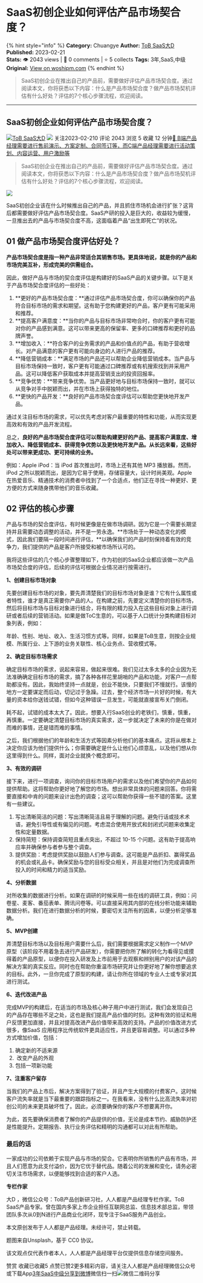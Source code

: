# SaaS初创企业如何评估产品市场契合度？
{% hint style="info" %}
**Category:** Chuangye
**Author:** [ToB SaaS大D](https://www.woshipm.com/u/682279)
**Published:** 2023-02-21  
**Stats:** 👁️ 2043 views | 💬 0 comments | ⭐ 5 collects
**Tags:** 3年,SaaS,中级
**Original:** [View on woshipm.com](https://www.woshipm.com/chuangye/5759973.html)
{% endhint %}
> SaaS初创企业在推出自己的产品前，需要做好评估产品市场契合度。通过阅读本文，你将获悉以下内容：什么是产品市场契合度？做产品市场契机评估有什么好处？评估的7个核心步骤流程，欢迎阅读。

---

## SaaS初创企业如何评估产品市场契合度？

[![](https://static.woshipm.com/APP_U_202110_20211009172712_1247.jpeg?imageView2/1/w/72/h/72/q/100)](https://www.woshipm.com/u/682279)[ToB SaaS大D](https://www.woshipm.com/u/682279) ![](https://static.woshipm.com/tag/1121_1@2x.png) 关注2023-02-210 评论 2043 浏览 5 收藏 12 分钟[🔗 B端产品经理需要进行售前演示、方案定制、合同签订等，而C端产品经理需要进行活动策划、内容运营、用户激励等](https://ke.qidianla.com/courses/bcpm)

> SaaS初创企业在推出自己的产品前，需要做好评估产品市场契合度。通过阅读本文，你将获悉以下内容：什么是产品市场契合度？做产品市场契机评估有什么好处？评估的7个核心步骤流程，欢迎阅读。

![](https://image.woshipm.com/wp-files/2023/02/57XwzFG6C8Ag4s8KS1eQ.jpg)

SaaS初创企业该在什么时候推出自己的产品，并且抓住市场机会进行扩张？这背后都需要做好评估产品市场契合度。SaaS产研的投入是巨大的，收益较为缓慢，一旦推出去的产品与市场契合度不高，这面临着产品“出生即死亡”的状况。

## 01 做产品市场契合度评估好处？

**产品市场契合度是指一种产品非常适合其销售市场。更具体地说，就是你的产品和市场完美互补，形成完美的供需组合。**

因此，做好产品与市场的契合度评估是构建好的SaaS产品的关键步骤。以下是关于产品市场契合度评估的一些好处：

1.  **更好的产品市场契合度：**通过评估产品市场契合度，你可以确保你的产品符合目标市场的需求和期望。这有助于您构建更好的产品，客户更有可能采用和推荐。
2.  **提高客户满意度：**当你的产品与目标市场非常吻合时，你的客户更有可能对你的产品感到满意。这可以带来更高的保留率、更多的口碑推荐和更好的品牌声誉。
3.  **增加收入：**符合客户的业务需求的产品和价值点的产品，有助于营收增长。对产品满意的客户更有可能向身边的人进行产品的推荐。
4.  **降低营销成本：**满足市场的产品还可以帮助企业降低营销成本。当产品与目标市场保持一致时，客户更有可能通过口碑推荐或有机搜索找到并采用产品。这可以降低客户获取成本并提高营销支出的投资回报率。
5.  **竞争优势：**带来竞争优势。当产品更好地与目标市场保持一致时，就可以从竞争对手中脱颖而出，并在市场上获得独特的地位。
6.  **更快的产品开发：**良好的产品市场契合度评估可以帮助您更快地开发产品。

通过关注目标市场的需求，可以优先考虑对客户最重要的特性和功能，从而实现更高效和有效的产品开发流程。

总之，**良好的产品市场契合度评估可以帮助构建更好的产品、提高客户满意度、增加收入、降低营销成本、获得竞争优势以及更快地开发产品。从长远来看，这些好处可以带来更成功、更可持续的业务。**

例如：Apple iPod：当 iPod 首次推出时，市场上还有其他 MP3 播放器。然而，iPod 之所以脱颖而出，是因为它易于使用，存储容量大，设计时尚美观。Apple 在热爱音乐、精通技术的消费者中找到了一个合适点，他们正在寻找一种更好、更方便的方式来随身携带他们的音乐收藏。

## 02 评估的核心步骤

产品与市场的契合度评估，有时候更像是在做市场调研。因为它是一个需要长期坚持并且需要动态调整的活动，并不是一劳永逸。**市场处于一种动态变化的模式，因此我们要隔一段时间进行评估，**以确保我们的产品时刻保持着有效的竞争力，我们提供的产品是客户所接受和被市场所认可的。

我将这些评估的几个核心步骤整理如下，作为初创的SaaS企业都应该做一次产品市场契合度的评估，后续的评估可根据企业情况进行按需进行。

**1、创建目标市场对象**

先要创建目标市场的对象，要先弄清楚我们的目标市场对象是谁？它有什么属性或者特性，谁才是真正需要你产品的人。在构建之前，先要定义清楚你的目标市场，然后将目标市场与目标对象进行结合，将有限的精力投入在这些目标对象上进行调研或者后续的营销活动。如果是做ToC生意的，可以基于人口统计分类构建目标对象列表，例如：

年龄、性别、地址、收入、生活习惯方式等。同样，如果是ToB生意，则按企业规模、所属行业、上下游的业务关联性、核心业务点、营收模式等。

**2、确定目标市场需求**

确定目标市场的需求，说起来容易，做起来很难。我们见过太多太多的企业因为无法准确确定目标市场的需求，搞了各种各样花里胡哨的产品和功能，对客户一点帮助都没有。因此，我始终坚持一点就是，创业不能快，只要我们不慢就行。该慢的地方一定要谋定而后动，切记过于急躁。过去，整个经济市场一片好的时候，有大量的资本给你送钱试错，但如今这种错误一旦发生，可能就直接宣布关门倒闭。

耗不起，试错的成本太大了。因此，想要入行SaaS创业的老铁们，慎重，慎重，再慎重。一定要确定清楚目标市场的真实需求，这一步就决定了未来的你是在做对而难的事情，还是错而难的事情。

之后，我们根据他们的年龄和生活方式等因素分析他们的基本痛点。这将从根本上决定你应该为他们提供什么；你需要确定是什么让他们心烦意乱，以及他们想从你这里得到什么。同样，面对企业就换个概念即可。

**3、有效的调研**

接下来，进行一项调查，询问你的目标市场用户的需求以及他们希望你的产品如何提供帮助。这将帮助你更好地了解您的市场。想出非常具体的问题来回答。你将需要直接和中肯的问题来设计出色的调查；这可以帮助你获得一些不错的答案。这里有一些建议。

1.  写出清晰简洁的问题：写出清晰简洁且易于理解的问题。避免行话或技术术语，避免引导性或有偏见的问题。考虑混合使用开放式和封闭式问题来收集定性和定量数据。
2.  保持简短：保持调查简短且重点突出，不超过 10-15 个问题。这有助于提高响应率并确保参与者参与整个调查。
3.  提供奖励：考虑提供奖励以鼓励人们参与调查。这可能是产品折扣、赢得奖品的机会或礼品卡。确保奖励与您的目标受众相关，并且是对他们为完成调查所投入的时间和精力的适当奖励。

**4、分析数据**

对所收集的数据进行分析。如果在调研的时候采用一些在线的调研工具，例如：问卷星、麦客、番茄表单、腾讯问卷等。可以直接采用其内部的在线分析功能来辅助数据分析。我们在进行数据分析的时候，要密切关注所有的因素，以便分析足够准确。

**5、MVP创建**

弄清楚目标市场以及目标用户需要什么后，我们需要根据需求定义制作一个MVP原型（该阶段不用着急去进行产品研发），你需要把你所了解的转化为看得见或摸得着的产品原型，以便你在投入研发及上市前用于去观察和辨别用户的对该产品的解决方案的真实反应。同时也在帮助你重温市场研究并让你更好地了解你想要追求的目标。此外，一旦你完成了原型的构建，请让你所在领域的专业人士或专家对其进行测试。

**6、迭代改进产品**

完成MVP的构建后，在适当的市场及核心种子用户中进行测试，我们会发现自己的产品存在哪些不足之处，这也是我们提高产品价值的时刻。这种有效的验证和用户反馈更加直接，并且对提高改进产品价值带来高效的支持。产品的价值改进方式很多，像SaaS 应用程序比传统软件更具适应性，并且更容易调整。可以通过多种方式增加价值，包括：

1.  确定新的不适来源
2.   改变产品的外观
3.  包括一项新功能

**7、注重客户留存**

当我们的产品上市后，解决方案得到了验证，并且产生大规模的付费客户。这时候客户流失率就是当下最重要的跟踪指标之一。在我看来，没有什么比高流失率对初创公司的未来更具破坏性了。因此，必须要确保你的客户不想要离开你。

为此，首先要确保消费者了解你的产品提供的价值，无论是成本节约、威胁防护还是性能提升。定期报告、执行业务评估和精明的沟通都可以对此有所帮助。

### 最后的话

一家成功的公司依赖于实现产品与市场的契合。它表明你所销售的产品有市场，并且人们愿意为此支付溢价，因为它优于替代品。随着公司的发展和变化，请务必密切关注市场需求，以便能够找到合适的客户人选。

**专栏作家**

大D ，微信公众号：ToB产品创新研习社，人人都是产品经理专栏作家。ToB SaaS产品专家。曾在国内多家上市企业担任互联网总监、信息技术部总监，带领团队多次从0到N进行产品商业化闭环，现专注于SaaS服务产品创业。

本文原创发布于人人都是产品经理。未经许可，禁止转载。

题图来自Unsplash，基于 CC0 协议。

该文观点仅代表作者本人，人人都是产品经理平台仅提供信息存储空间服务。

赞赏 收藏已收藏5 点赞已赞2更多精彩内容，请关注人人都是产品经理微信公众号或下载App[3年](https://www.woshipm.com/tag/3%e5%b9%b4)[SaaS](https://www.woshipm.com/tag/saas)[中级](https://www.woshipm.com/tag/%e4%b8%ad%e7%ba%a7)[分享到微博](https://service.weibo.com/share/share.php?appkey=2775287854&title=SaaS初创企业如何评估产品市场契合度？&url=https://www.woshipm.com/chuangye/5759973.html&pic=https://image.woshipm.com/wp-files/2023/02/57XwzFG6C8Ag4s8KS1eQ.jpg)微信扫一扫![微信二维码](https://api.pwmqr.com/qrcode/create/?url=https://www.woshipm.com/chuangye/5759973.html)分享